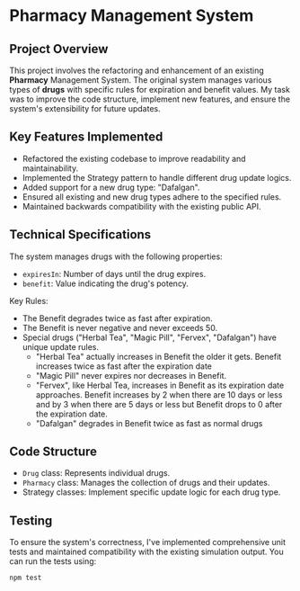 # Pharmacy Management System

## Project Overview

This project involves the refactoring and enhancement of an existing **Pharmacy** Management System. The original system manages various types of **drugs** with specific rules for expiration and benefit values. My task was to improve the code structure, implement new features, and ensure the system's extensibility for future updates.

## Key Features Implemented

- Refactored the existing codebase to improve readability and maintainability.
- Implemented the Strategy pattern to handle different drug update logics.
- Added support for a new drug type: "Dafalgan".
- Ensured all existing and new drug types adhere to the specified rules.
- Maintained backwards compatibility with the existing public API.

## Technical Specifications

The system manages drugs with the following properties:
- `expiresIn`: Number of days until the drug expires.
- `benefit`: Value indicating the drug's potency.

Key Rules:
- The Benefit degrades twice as fast after expiration.
- The Benefit is never negative and never exceeds 50.
- Special drugs ("Herbal Tea", "Magic Pill", "Fervex", "Dafalgan") have unique update rules.
  - "Herbal Tea" actually increases in Benefit the older it gets. Benefit increases twice as fast after the expiration date
  - "Magic Pill" never expires nor decreases in Benefit.
  - "Fervex", like Herbal Tea, increases in Benefit as its expiration date approaches. Benefit increases by 2 when there are 10 days or less and by 3 when there are 5 days or less but Benefit drops to 0 after the expiration date.
  - "Dafalgan" degrades in Benefit twice as fast as normal drugs

## Code Structure

- `Drug` class: Represents individual drugs.
- `Pharmacy` class: Manages the collection of drugs and their updates.
- Strategy classes: Implement specific update logic for each drug type.

## Testing

To ensure the system's correctness, I've implemented comprehensive unit tests and maintained compatibility with the existing simulation output. You can run the tests using:

```sh
npm test
